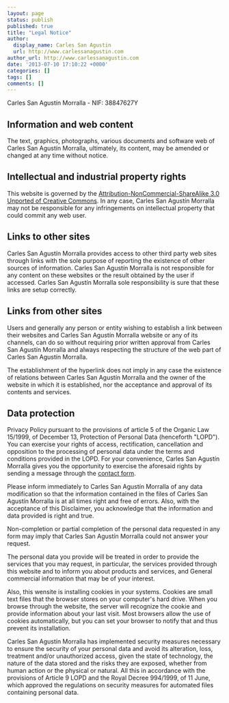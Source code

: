 ```yaml
---
layout: page
status: publish
published: true
title: "Legal Notice"
author:
  display_name: Carles San Agustin
  url: http://www.carlessanagustin.com
author_url: http://www.carlessanagustin.com
date: '2013-07-10 17:10:22 +0000'
categories: []
tags: []
comments: []
---
```

<p>Carles San Agust&iacute;n Morralla -&nbsp;NIF: 38847627Y</p>
<h2>Information and web content</h2>
<p>The text, graphics, photographs, various documents and software web of Carles San Agust&iacute;n Morralla, ultimately, its content, may be amended or changed at any time without notice.</p>
<h2>Intellectual and industrial property rights</h2>
<p>This website is governed by the <a title="Attribution-NonCommercial-ShareAlike 3.0 Unported" href="http://creativecommons.org/licenses/by-nc-sa/3.0/deed.en_US" target="_blank">Attribution-NonCommercial-ShareAlike 3.0 Unported of Creative Commons</a>. In any case, Carles San Agust&iacute;n Morralla may not be responsible for any infringements on intellectual property that could commit any web user.</p>
<h2>Links to other sites</h2>
<p>Carles San Agust&iacute;n Morralla provides access to other third party web sites through links with the sole purpose of reporting the existence of other sources of information. Carles San Agust&iacute;n Morralla is not responsible for any content on these websites or the result obtained by the user if accessed. Carles San Agust&iacute;n Morralla sole responsibility is sure that these links are setup correctly.</p>
<h2>Links from other sites</h2>
<p>Users and generally any person or entity wishing to establish a link between their websites and Carles San Agust&iacute;n Morralla website or any of its channels, can do so without requiring prior written approval from Carles San Agust&iacute;n Morralla and always respecting the structure of the web part of Carles San Agust&iacute;n Morralla.</p>
<p>The establishment of the hyperlink does not imply in any case the existence of relations between Carles San Agust&iacute;n Morralla and the owner of the website in which it is established, nor the acceptance and approval of its contents and services.</p>
<h2>Data protection</h2>
<p>Privacy Policy pursuant to the provisions of article 5 of the Organic Law 15/1999, of December 13, Protection of Personal Data (henceforth "LOPD"). You can exercise your rights of access, rectification, cancellation and opposition to the processing of personal data under the terms and conditions provided in the LOPD. For your convenience, Carles San Agust&iacute;n Morralla gives you the opportunity to exercise the aforesaid rights by sending a message through the <a title="Contact" href="http://www.carlessanagustin.com/en/contacto/">contact form</a>.</p>
<p>Please inform immediately to Carles San Agust&iacute;n Morralla of any data modification so that the information contained in the files of Carles San Agust&iacute;n Morralla is at all times right and free of errors. Also, with the acceptance of this Disclaimer, you acknowledge that the information and data provided is right and true.</p>
<p>Non-completion or partial completion of the personal data requested in any form may imply that Carles San Agust&iacute;n Morralla could not answer your request.</p>
<p>The personal data you provide will be treated in order to provide the services that you may request, in particular, the services provided through this website and to inform you about products and services, and General commercial information that may be of your interest.</p>
<p>Also, this wensite is installing cookies in your systems. Cookies are small text files that the browser stores on your computer's hard drive. When you browse through the website, the server will recognize the cookie and provide information about your last visit. Most browsers allow the use of cookies automatically, but you can set your browser to notify that and thus prevent its installation.</p>
<p>Carles San Agust&iacute;n Morralla has implemented security measures necessary to ensure the security of your personal data and avoid its alteration, loss, treatment and/or unauthorized access, given the state of technology, the nature of the data stored and the risks they are exposed, whether from human action or the physical or natural. All this in accordance with the provisions of Article 9 LOPD and the Royal Decree 994/1999, of 11 June, which approved the regulations on security measures for automated files containing personal data.</p>
